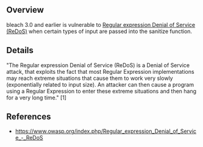 ## Overview
bleach 3.0 and earlier is vulnerable to [Regular expression Denial of Service (ReDoS)](https://www.owasp.org/index.php/Regular_expression_Denial_of_Service_-_ReDoS) when certain types of input are passed into the sanitize function.

## Details
"The Regular expression Denial of Service (ReDoS) is a Denial of Service attack, that exploits the fact that most Regular Expression implementations may reach extreme situations that cause them to work very slowly (exponentially related to input size). An attacker can then cause a program using a Regular Expression to enter these extreme situations and then hang for a very long time." [1]

## References
- https://www.owasp.org/index.php/Regular_expression_Denial_of_Service_-_ReDoS
